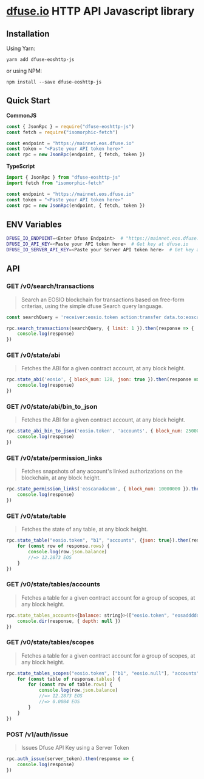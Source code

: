 # [dfuse.io](https://www.dfuse.io) HTTP API Javascript library

## Installation

Using Yarn:

```
yarn add dfuse-eoshttp-js
```

or using NPM:

```
npm install --save dfuse-eoshttp-js
```

## Quick Start

**CommonJS**

```js
const { JsonRpc } = require("dfuse-eoshttp-js")
const fetch = require("isomorphic-fetch")

const endpoint = "https://mainnet.eos.dfuse.io"
const token = "<Paste your API token here>"
const rpc = new JsonRpc(endpoint, { fetch, token })
```

**TypeScript**

```ts
import { JsonRpc } from "dfuse-eoshttp-js"
import fetch from "isomorphic-fetch"

const endpoint = "https://mainnet.eos.dfuse.io"
const token = "<Paste your API token here>"
const rpc = new JsonRpc(endpoint, { fetch, token })
```

## ENV Variables

```bash
DFUSE_IO_ENDPOINT=<Enter Dfuse Endpoint>  # "https://mainnet.eos.dfuse.io"
DFUSE_IO_API_KEY=<Paste your API token here>  # Get key at dfuse.io
DFUSE_IO_SERVER_API_KEY=<Paste your Server API token here>  # Get key at dfuse.io
```

## API

### GET /v0/search/transactions

> Search an EOSIO blockchain for transactions based on free-form criterias, using the simple dfuse Search query language.

```js
const searchQuery = 'receiver:eosio.token action:transfer data.to:eoscafeblock'

rpc.search_transactions(searchQuery, { limit: 1 }).then(response => {
    console.log(response)
})
```

### GET /v0/state/abi

> Fetches the ABI for a given contract account, at any block height.

```js
rpc.state_abi('eosio', { block_num: 128, json: true }).then(response => {
    console.log(response)
})
```

### GET /v0/state/abi/bin_to_json

> Fetches the ABI for a given contract account, at any block height.

```js
rpc.state_abi_bin_to_json('eosio.token', 'accounts', { block_num: 2500000, "hex_rows":["aa2c0b010000000004454f5300000000"] }).then(response => {
    console.log(response)
})
```

### GET /v0/state/permission_links

> Fetches snapshots of any account's linked authorizations on the blockchain, at any block height.

```js
rpc.state_permission_links('eoscanadacom', { block_num: 10000000 }).then(response => {
    console.log(response)
})
```

### GET /v0/state/table

> Fetches the state of any table, at any block height.

```js
rpc.state_table("eosio.token", "b1", "accounts", {json: true}).then(response => {
    for (const row of response.rows) {
        console.log(row.json.balance)
        //=> 12.2873 EOS
    }
})
```

### GET /v0/state/tables/accounts

> Fetches a table for a given contract account for a group of scopes, at any block height.

```js
rpc.state_tables_accounts<{balance: string}>(["eosio.token", "eosadddddddd", "tokenbyeocat"], "b1", "accounts", {block_num: 25000000, json: true}).then(response => {
    console.dir(response, { depth: null })
})
```

### GET /v0/state/tables/scopes

> Fetches a table for a given contract account for a group of scopes, at any block height.

```js
rpc.state_tables_scopes("eosio.token", ["b1", "eosio.null"], "accounts", {json: true}).then(response => {
    for (const table of response.tables) {
        for (const row of table.rows) {
            console.log(row.json.balance)
            //=> 12.2873 EOS
            //=> 0.0084 EOS
        }
    }
})
```
### POST /v1/auth/issue

> Issues Dfuse API Key using a Server Token

```js
rpc.auth_issue(server_token).then(response => {
    console.log(response)
})
```